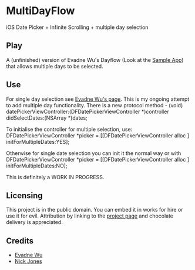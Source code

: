 # MultiDayFlow

iOS Date Picker + Infinite Scrolling + multiple day selection

## Play

A (unfinished) version of Evadne Wu's Dayflow (Look at the [Sample App](https://github.com/evadne/DayFlow-Sample)) that allows multiple days to be selected.

## Use

For single day selection see [Evadne Wu's page](https://github.com/evadne/DayFlow). This is my ongoing attempt to add multiple day functionality. There is a new protocol method 
	- (void) datePickerViewController:(DFDatePickerViewController *)controller didSelectDates:(NSArray *)dates;

To initialise the controller for multiple selection, use:
	DFDatePickerViewController *picker = [[DFDatePickerViewController alloc ] initForMultipleDates:YES];

Otherwise for single date selection you can init it the normal way or with 
	DFDatePickerViewController *picker = [[DFDatePickerViewController alloc ] initForMultipleDates:NO];

This is definitely a WORK IN PROGRESS.

## Licensing

This project is in the public domain.  You can embed it in works for hire or use it for evil.  Attribution by linking to the [project page](https://github.com/evadne/DayFlow) and chocolate delivery is appreciated.

## Credits

*	[Evadne Wu](http://radi.ws)
*   [Nick Jones](http://sigfrid.co.uk)
